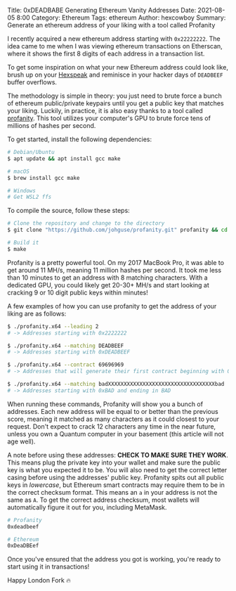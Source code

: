 Title: 0xDEADBABE Generating Ethereum Vanity Addresses
Date: 2021-08-05 8:00
Category: Ethereum
Tags: ethereum
Author: hexcowboy
Summary: Generate an ethereum address of your liking with a tool called Profanity

I recently acquired a new ethereum address starting with `0x22222222`. The idea came to me when I was viewing ethereum transactions on Etherscan, where it shows the first 8 digits of each address in a transaction list.

To get some inspiration on what your new Ethereum address could look like, brush up on your [Hexspeak](https://en.wikipedia.org/wiki/Hexspeak) and reminisce in your hacker days of `DEADBEEF` buffer overflows.

The methodology is simple in theory: you just need to brute force a bunch of ethereum public/private keypairs until you get a public key that matches your liking. Luckily, in practice, it is also easy thanks to a tool called [profanity](https://github.com/johguse/profanity). This tool utilizes your computer's GPU to brute force tens of millions of hashes per second.

To get started, install the following dependencies:

```bash
# Debian/Ubuntu
$ apt update && apt install gcc make

# macOS
$ brew install gcc make

# Windows
# Get WSL2 ffs
```

To compile the source, follow these steps:

```bash
# Clone the repository and change to the directory
$ git clone "https://github.com/johguse/profanity.git" profanity && cd $_

# Build it
$ make
```

Profanity is a pretty powerful tool. On my 2017 MacBook Pro, it was able to get around 11 MH/s, meaning 11 million hashes per second. It took me less than 10 minutes to get an address with 8 matching characters. With a dedicated GPU, you could likely get 20-30+ MH/s and start looking at cracking 9 or 10 digit public keys within minutes!

A few examples of how you can use profanity to get the address of your liking are as follows:

```bash
$ ./profanity.x64 --leading 2
# -> Addresses starting with 0x2222222

$ ./profanity.x64 --matching DEADBEEF
# -> Addresses starting with 0xDEADBEEF

$ ./profanity.x64 --contract 69696969
# -> Addresses that will generate their first contract beginning with 0x6969669

$ ./profanity.x64 --matching badXXXXXXXXXXXXXXXXXXXXXXXXXXXXXXXXXXbad
# -> Addresses starting with 0xBAD and ending in BAD
```

When running these commands, Profanity will show you a bunch of addresses. Each new address will be equal to or better than the previous score, meaning it matched as many characters as it could closest to your request. Don't expect to crack 12 characters any time in the near future, unless you own a Quantum computer in your basement (this article will not age well).

A note before using these addresses: **CHECK TO MAKE SURE THEY WORK**. This means plug the private key into your wallet and make sure the public key is what you expected it to be. You will also need to get the correct letter casing before using the addresses' public key. Profanity spits out all public keys in *lowercase*, but Ethereum smart contracts may require them to be in the correct checksum format. This means an `a` in your address is not the same as `A`. To get the correct address checksum, most wallets will automatically figure it out for you, including MetaMask.

```bash
# Profanity
0xdeadbeef

# Ethereum
0xDeaDBEef
```

Once you've ensured that the address you got is working, you're ready to start using it in transactions!

Happy London Fork 🔥
